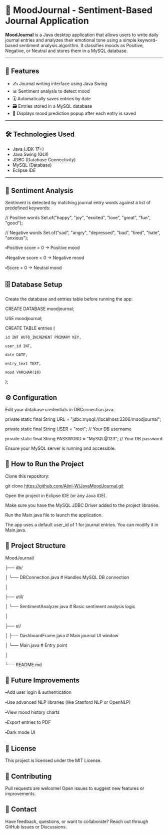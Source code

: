 # 🧠 MoodJournal - Sentiment-Based Journal Application

**MoodJournal** is a Java desktop application that allows users to write daily journal entries and analyzes their emotional tone using a simple keyword-based sentiment analysis algorithm. It classifies moods as Positive, Negative, or Neutral and stores them in a MySQL database.

---

## 📌 Features

- ✍️ Journal writing interface using Java Swing
- 📊 Sentiment analysis to detect mood
- 🗓️ Automatically saves entries by date
- 🗃️ Entries stored in a MySQL database
- 💬 Displays mood prediction popup after each entry is saved

---

## 🛠 Technologies Used

- Java (JDK 17+)
- Java Swing (GUI)
- JDBC (Database Connectivity)
- MySQL (Database)
- Eclipse IDE

---

## 🧠 Sentiment Analysis

Sentiment is detected by matching journal entry words against a list of predefined keywords:

// Positive words
Set.of("happy", "joy", "excited", "love", "great", "fun", "good");

// Negative words
Set.of("sad", "angry", "depressed", "bad", "tired", "hate", "anxious");

⬩Positive score > 0 → Positive mood

⬩Negative score < 0 → Negative mood

⬩Score = 0 → Neutral mood

## 🗄️ Database Setup

Create the database and entries table before running the app:

CREATE DATABASE moodjournal;

USE moodjournal;

CREATE TABLE entries (
    
    id INT AUTO_INCREMENT PRIMARY KEY,
    
    user_id INT,
    
    date DATE,
    
    entry_text TEXT,
    
    mood VARCHAR(10)

);

## ⚙️ Configuration

Edit your database credentials in DBConnection.java:

private static final String URL = "jdbc:mysql://localhost:3306/moodjournal";

private static final String USER = "root";  // Your DB username

private static final String PASSWORD = "MySQL@123";  // Your DB password

Ensure your MySQL server is running and accessible.

## 🚀 How to Run the Project

Clone this repository:

git clone https://github.com/Ajini-W/JavaMoodJournal.git

Open the project in Eclipse IDE (or any Java IDE).

Make sure you have the MySQL JDBC Driver added to the project libraries.

Run the Main.java file to launch the application.

The app uses a default user_id of 1 for journal entries. You can modify it in Main.java.

## 📁 Project Structure

MoodJournal/

├── db/

│   └── DBConnection.java          # Handles MySQL DB connection

│

├── util/

│   └── SentimentAnalyzer.java    # Basic sentiment analysis logic

│

├── ui/

│   ├── DashboardFrame.java       # Main journal UI window

│   └── Main.java                 # Entry point

│

└── README.md

## 🔮 Future Improvements

⬩Add user login & authentication

⬩Use advanced NLP libraries (like Stanford NLP or OpenNLP)

⬩View mood history charts

⬩Export entries to PDF

⬩Dark mode UI

## 📜 License

This project is licensed under the MIT License.

## 🤝 Contributing

Pull requests are welcome! Open issues to suggest new features or improvements.

## 💬 Contact

Have feedback, questions, or want to collaborate? Reach out through GitHub Issues or Discussions.
